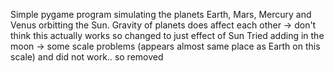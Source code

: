 Simple pygame program simulating the planets Earth, Mars, Mercury and Venus orbitting the Sun.
Gravity of planets does affect each other -> don't think this actually works so changed to just effect of Sun
Tried adding in the moon -> some scale problems (appears almost same place as Earth on this scale) and did not work.. so removed
